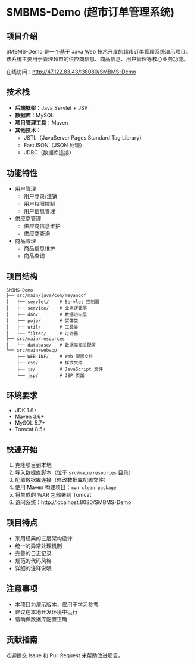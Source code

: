 # SMBMS-Demo (超市订单管理系统)

## 项目介绍
SMBMS-Demo 是一个基于 Java Web 技术开发的超市订单管理系统演示项目。该系统主要用于管理超市的供应商信息、商品信息、用户管理等核心业务功能。

在线访问：http://47.122.83.43/:38080/SMBMS-Demo

## 技术栈
- **后端框架**：Java Servlet + JSP
- **数据库**：MySQL
- **项目管理工具**：Maven
- **其他技术**：
  - JSTL（JavaServer Pages Standard Tag Library）
  - FastJSON（JSON 处理）
  - JDBC（数据库连接）

## 功能特性
- 用户管理
  - 用户登录/注销
  - 用户权限控制
  - 用户信息管理
- 供应商管理
  - 供应商信息维护
  - 供应商查询
- 商品管理
  - 商品信息维护
  - 商品查询

## 项目结构
```
SMBMS-Demo
├── src/main/java/com/meyangcf
│   ├── servlet/    # Servlet 控制器
│   ├── service/    # 业务逻辑层
│   ├── dao/        # 数据访问层
│   ├── pojo/       # 实体类
│   ├── util/       # 工具类
│   └── filter/     # 过滤器
├── src/main/resources
│   └── database/   # 数据库相关配置
└── src/main/webapp
    ├── WEB-INF/    # Web 配置文件
    ├── css/        # 样式文件
    ├── js/         # JavaScript 文件
    └── jsp/        # JSP 页面
```

## 环境要求
- JDK 1.8+
- Maven 3.6+
- MySQL 5.7+
- Tomcat 8.5+

## 快速开始
1. 克隆项目到本地
2. 导入数据库脚本（位于 `src/main/resources` 目录）
3. 配置数据库连接（修改数据库配置文件）
4. 使用 Maven 构建项目：`mvn clean package`
5. 将生成的 WAR 包部署到 Tomcat
6. 访问系统：http://localhost:8080/SMBMS-Demo

## 项目特点
- 采用经典的三层架构设计
- 统一的异常处理机制
- 完善的日志记录
- 规范的代码风格
- 详细的注释说明

## 注意事项
- 本项目为演示版本，仅用于学习参考
- 建议在本地开发环境中运行
- 请确保数据库配置正确

## 贡献指南
欢迎提交 Issue 和 Pull Request 来帮助改进项目。
